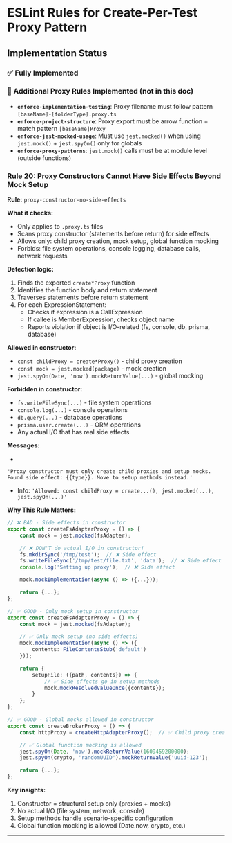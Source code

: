 # ESLint Rules for Create-Per-Test Proxy Pattern

## Implementation Status

### ✅ Fully Implemented

### 🔧 Additional Proxy Rules Implemented (not in this doc)

- **`enforce-implementation-testing`**: Proxy filename must follow pattern `[baseName]-[folderType].proxy.ts`
- **`enforce-project-structure`**: Proxy export must be arrow function + match pattern `[baseName]Proxy`
- **`enforce-jest-mocked-usage`**: Must use `jest.mocked()` when using `jest.mock()` + `jest.spyOn()` only for globals
- **`enforce-proxy-patterns`**: `jest.mock()` calls must be at module level (outside functions)


### Rule 20: Proxy Constructors Cannot Have Side Effects Beyond Mock Setup

**Rule:** `proxy-constructor-no-side-effects`

**What it checks:**

- Only applies to `.proxy.ts` files
- Scans proxy constructor (statements before return) for side effects
- Allows only: child proxy creation, mock setup, global function mocking
- Forbids: file system operations, console logging, database calls, network requests

**Detection logic:**

1. Finds the exported `create*Proxy` function
2. Identifies the function body and return statement
3. Traverses statements before return statement
4. For each ExpressionStatement:
    - Checks if expression is a CallExpression
    - If callee is MemberExpression, checks object name
    - Reports violation if object is I/O-related (fs, console, db, prisma, database)

**Allowed in constructor:**

- `const childProxy = create*Proxy()` - child proxy creation
- `const mock = jest.mocked(package)` - mock creation
- `jest.spyOn(Date, 'now').mockReturnValue(...)` - global mocking

**Forbidden in constructor:**

- `fs.writeFileSync(...)` - file system operations
- `console.log(...)` - console operations
- `db.query(...)` - database operations
- `prisma.user.create(...)` - ORM operations
- Any actual I/O that has real side effects

**Messages:**

-
`'Proxy constructor must only create child proxies and setup mocks. Found side effect: {{type}}. Move to setup methods instead.'`
- Info: `'Allowed: const childProxy = create...(), jest.mocked(...), jest.spyOn(...)'`

**Why This Rule Matters:**

```typescript
// ❌ BAD - Side effects in constructor
export const createFsAdapterProxy = () => {
    const mock = jest.mocked(fsAdapter);

    // ❌ DON'T do actual I/O in constructor!
    fs.mkdirSync('/tmp/test');  // ❌ Side effect
    fs.writeFileSync('/tmp/test/file.txt', 'data');  // ❌ Side effect
    console.log('Setting up proxy');  // ❌ Side effect

    mock.mockImplementation(async () => ({...}));

    return {...};
};

// ✅ GOOD - Only mock setup in constructor
export const createFsAdapterProxy = () => {
    const mock = jest.mocked(fsAdapter);

    // ✅ Only mock setup (no side effects)
    mock.mockImplementation(async () => ({
        contents: FileContentsStub('default')
    }));

    return {
        setupFile: ({path, contents}) => {
            // ✅ Side effects go in setup methods
            mock.mockResolvedValueOnce({contents});
        }
    };
};

// ✅ GOOD - Global mocks allowed in constructor
export const createBrokerProxy = () => {
    const httpProxy = createHttpAdapterProxy();  // ✅ Child proxy creation

    // ✅ Global function mocking is allowed
    jest.spyOn(Date, 'now').mockReturnValue(1609459200000);
    jest.spyOn(crypto, 'randomUUID').mockReturnValue('uuid-123');

    return {...};
};
```

**Key insights:**

1. Constructor = structural setup only (proxies + mocks)
2. No actual I/O (file system, network, console)
3. Setup methods handle scenario-specific configuration
4. Global function mocking is allowed (Date.now, crypto, etc.)

---
